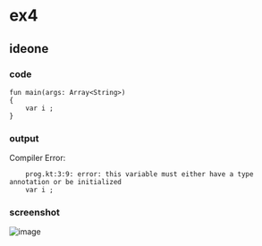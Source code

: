 # ex4
## ideone
### code
    fun main(args: Array<String>) 
    {
	    var i ;
    }
### output
Compiler Error:

        prog.kt:3:9: error: this variable must either have a type annotation or be initialized
        var i ;
        
### screenshot
![image](https://github.com/40843245/Kotlin_Code_Practice/assets/75050655/0c644781-e522-432a-922b-5e760be1a3c9)


    
